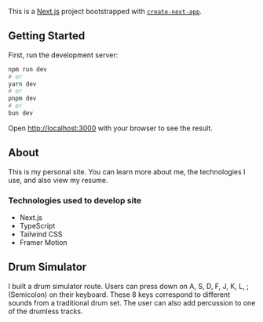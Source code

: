 This is a [Next.js](https://nextjs.org/) project bootstrapped with [`create-next-app`](https://github.com/vercel/next.js/tree/canary/packages/create-next-app).

## Getting Started

First, run the development server:

```bash
npm run dev
# or
yarn dev
# or
pnpm dev
# or
bun dev
```

Open [http://localhost:3000](http://localhost:3000) with your browser to see the result.

## About
This is my personal site. You can learn more about me, the technologies I use, and also view my resume.

### Technologies used to develop site
- Next.js
- TypeScript
- Tailwind CSS
- Framer Motion

## Drum Simulator
I built a drum simulator route. Users can press down on A, S, D, F, J, K, L, ; (Semicolon) on their keyboard. 
These 8 keys correspond to different sounds from a traditional drum set. The user can also add percussion to one of the drumless tracks.
